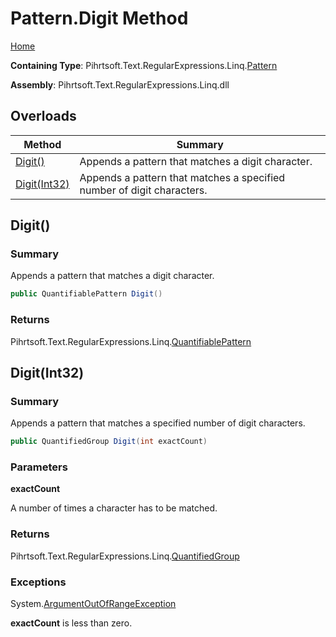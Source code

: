 # Pattern\.Digit Method

[Home](../../../../../../README.md)

**Containing Type**: Pihrtsoft\.Text\.RegularExpressions\.Linq\.[Pattern](../README.md)

**Assembly**: Pihrtsoft\.Text\.RegularExpressions\.Linq\.dll

## Overloads

| Method | Summary |
| ------ | ------- |
| [Digit()](#Pihrtsoft_Text_RegularExpressions_Linq_Pattern_Digit) | Appends a pattern that matches a digit character\. |
| [Digit(Int32)](#Pihrtsoft_Text_RegularExpressions_Linq_Pattern_Digit_System_Int32_) | Appends a pattern that matches a specified number of digit characters\. |

## Digit\(\) <a name="Pihrtsoft_Text_RegularExpressions_Linq_Pattern_Digit"></a>

### Summary

Appends a pattern that matches a digit character\.

```csharp
public QuantifiablePattern Digit()
```

### Returns

Pihrtsoft\.Text\.RegularExpressions\.Linq\.[QuantifiablePattern](../../QuantifiablePattern/README.md)

## Digit\(Int32\) <a name="Pihrtsoft_Text_RegularExpressions_Linq_Pattern_Digit_System_Int32_"></a>

### Summary

Appends a pattern that matches a specified number of digit characters\.

```csharp
public QuantifiedGroup Digit(int exactCount)
```

### Parameters

**exactCount**

A number of times a character has to be matched\.

### Returns

Pihrtsoft\.Text\.RegularExpressions\.Linq\.[QuantifiedGroup](../../QuantifiedGroup/README.md)

### Exceptions

System\.[ArgumentOutOfRangeException](https://docs.microsoft.com/en-us/dotnet/api/system.argumentoutofrangeexception)

**exactCount** is less than zero\.

